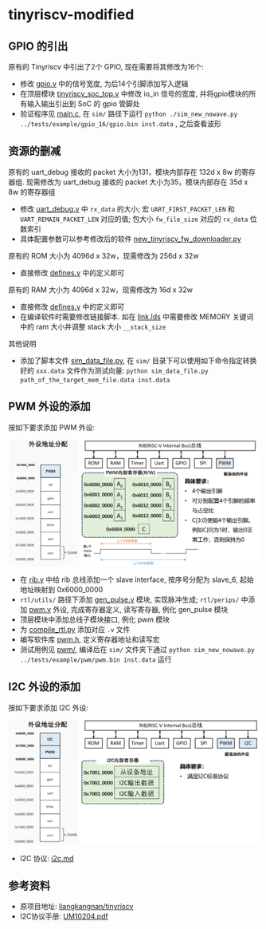 # tinyriscv-modified

## GPIO 的引出
原有的 Tinyriscv 中引出了2个 GPIO, 现在需要将其修改为16个:
- 修改 [gpio.v](./rtl/perips/gpio.v) 中的信号宽度, 为后14个引脚添加写入逻辑
- 在顶层模块 [tinyriscv_soc_top.v](./rtl/soc/tinyriscv_soc_top.v) 中修改 io_in 信号的宽度, 并将gpio模块的所有输入输出引出到 SoC 的 gpio 管脚处
- 验证程序见 [main.c](./tests/example/gpio_16/main.c), 在 `sim/` 路径下运行 `python ./sim_new_nowave.py ../tests/example/gpio_16/gpio.bin inst.data` , 之后查看波形

## 资源的删减
原有的 uart_debug 接收的 packet 大小为131，模块内部存在 132d x 8w 的寄存器组. 现需修改为 uart_debug 接收的 packet 大小为35，模块内部存在 35d x 8w 的寄存器组
- 修改 [uart_debug.v](./rtl/debug/uart_debug.v) 中 `rx_data` 的大小; 宏 `UART_FIRST_PACKET_LEN` 和 `UART_REMAIN_PACKET_LEN` 对应的值; 包大小 `fw_file_size` 对应的 `rx_data` 位数索引
- 具体配置参数可以参考修改后的软件 [new_tinyriscv_fw_downloader.py](./tools/new_tinyriscv_fw_downloader.py)

原有的 ROM 大小为 4096d x 32w，现需修改为 256d x 32w
- 直接修改 [defines.v](./rtl/core/defines.v) 中的定义即可

原有的 RAM 大小为 4096d x 32w，现需修改为 16d x 32w
- 直接修改 [defines.v](./rtl/core/defines.v) 中的定义即可
- 在编译软件时需要修改链接脚本. 如在 [link.lds](./tests/example/link.lds) 中需要修改 MEMORY 关键词中的 ram 大小并调整 stack 大小 `__stack_size`

其他说明
- 添加了脚本文件 [sim_data_file.py](./sim/sim_data_file.py), 在 `sim/` 目录下可以使用如下命令指定转换好的 `xxx.data` 文件作为测试向量: `python sim_data_file.py path_of_the_target_mem_file.data inst.data`

## PWM 外设的添加
按如下要求添加 PWM 外设:

<img src="./figs/pwm.png"  width="520" />

- 在 [rib.v](./rtl/core/rib.v) 中给 rib 总线添加一个 slave interface, 按序号分配为 slave_6, 起始地址映射到 0x6000_0000
- `rtl/utils/` 路径下添加 [gen_pulse.v](./rtl/utils/gen_pulse.v) 模块, 实现脉冲生成; `rtl/perips/` 中添加 [pwm.v](./rtl/perips/pwm.v) 外设, 完成寄存器定义, 读写寄存器, 例化 gen_pulse 模块
- 顶层模块中添加总线子模块接口, 例化 pwm 模块
- 为 [compile_rtl.py](./sim/compile_rtl.py) 添加对应 `.v` 文件
- 编写软件库 [pwm.h](./tests/example/include/pwm.h), 定义寄存器地址和读写宏
- 测试用例见 [pwm/](./tests/example/pwm/), 编译后在 `sim/` 文件夹下通过 `python sim_new_nowave.py ../tests/example/pwm/pwm.bin inst.data` 运行

## I2C 外设的添加
按如下要求添加 I2C 外设:

<img src="./figs/i2c.png"  width="520" />

- I2C 协议: [i2c.md](./doc/i2c.md)

## 参考资料
- 原项目地址: [liangkangnan/tinyriscv](https://gitee.com/liangkangnan/tinyriscv)
- I2C协议手册: [UM10204.pdf](https://www.nxp.com/docs/en/user-guide/UM10204.pdf)